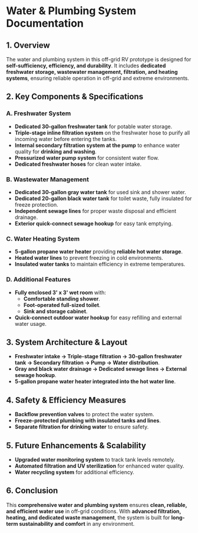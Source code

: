 # **Water & Plumbing System Documentation**

## **1. Overview**
The water and plumbing system in this off-grid RV prototype is designed for **self-sufficiency, efficiency, and durability**. It includes **dedicated freshwater storage, wastewater management, filtration, and heating systems**, ensuring reliable operation in off-grid and extreme environments.

## **2. Key Components & Specifications**

### **A. Freshwater System**
- **Dedicated 30-gallon freshwater tank** for potable water storage.
- **Triple-stage inline filtration system** on the freshwater hose to purify all incoming water before entering the tanks.
- **Internal secondary filtration system at the pump** to enhance water quality for **drinking and washing**.
- **Pressurized water pump system** for consistent water flow.
- **Dedicated freshwater hoses** for clean water intake.

### **B. Wastewater Management**
- **Dedicated 30-gallon gray water tank** for used sink and shower water.
- **Dedicated 20-gallon black water tank** for toilet waste, fully insulated for freeze protection.
- **Independent sewage lines** for proper waste disposal and efficient drainage.
- **Exterior quick-connect sewage hookup** for easy tank emptying.

### **C. Water Heating System**
- **5-gallon propane water heater** providing **reliable hot water storage**.
- **Heated water lines** to prevent freezing in cold environments.
- **Insulated water tanks** to maintain efficiency in extreme temperatures.

### **D. Additional Features**
- **Fully enclosed 3' x 3' wet room** with:
  - **Comfortable standing shower**.
  - **Foot-operated full-sized toilet**.
  - **Sink and storage cabinet**.
- **Quick-connect outdoor water hookup** for easy refilling and external water usage.

## **3. System Architecture & Layout**
- **Freshwater intake → Triple-stage filtration → 30-gallon freshwater tank → Secondary filtration → Pump → Water distribution**.
- **Gray and black water drainage → Dedicated sewage lines → External sewage hookup**.
- **5-gallon propane water heater integrated into the hot water line**.

## **4. Safety & Efficiency Measures**
- **Backflow prevention valves** to protect the water system.
- **Freeze-protected plumbing with insulated tanks and lines**.
- **Separate filtration for drinking water** to ensure safety.

## **5. Future Enhancements & Scalability**
- **Upgraded water monitoring system** to track tank levels remotely.
- **Automated filtration and UV sterilization** for enhanced water quality.
- **Water recycling system** for additional efficiency.

## **6. Conclusion**
This **comprehensive water and plumbing system** ensures **clean, reliable, and efficient water use** in off-grid conditions. With **advanced filtration, heating, and dedicated waste management**, the system is built for **long-term sustainability and comfort** in any environment.

